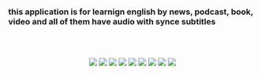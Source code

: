 
### this application is for learnign english by news, podcast, book, video and all of them have audio with synce subtitles
<br/>
<br/>
<p align="center">
 <img src=https://github.com/SajadRahimi1/english-learning-app/raw/main/screenshots/splash.png />
 <img src=https://github.com/SajadRahimi1/english-learning-app/raw/main/screenshots/login.png />
 <img src=https://github.com/SajadRahimi1/english-learning-app/raw/main/screenshots/singup.png />
 <img src=https://github.com/SajadRahimi1/english-learning-app/raw/main/screenshots/otp.png />
 <img src=https://github.com/SajadRahimi1/english-learning-app/raw/main/screenshots/intro.png />
 <img src=https://github.com/SajadRahimi1/english-learning-app/raw/main/screenshots/resources.png />
 <img src=https://github.com/SajadRahimi1/english-learning-app/raw/main/screenshots/news.png />
 <img src=https://github.com/SajadRahimi1/english-learning-app/raw/main/screenshots/book.png />
 <img src=https://github.com/SajadRahimi1/english-learning-app/raw/main/screenshots/profile.png />
</p>
